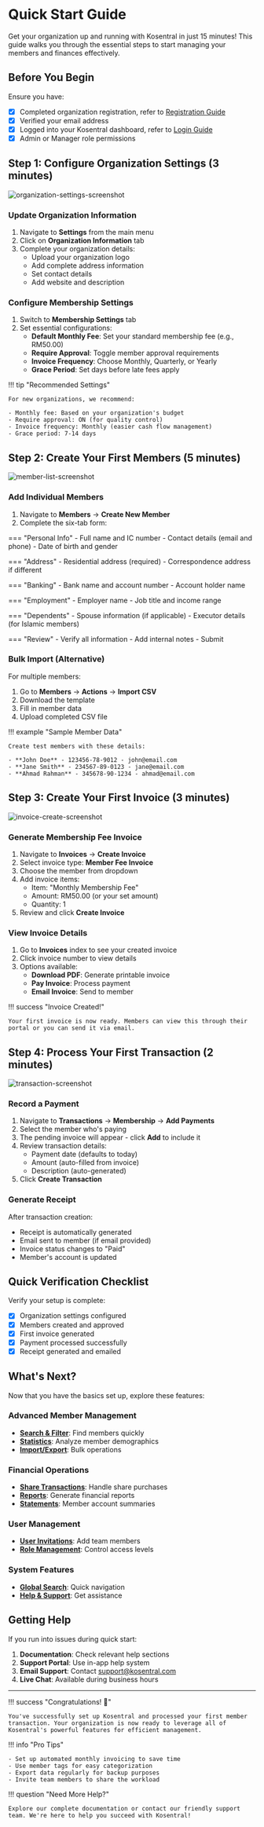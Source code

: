 # Quick Start Guide

Get your organization up and running with Kosentral in just 15 minutes! This guide walks you through the essential steps to start managing your members and finances effectively.

## Before You Begin

Ensure you have:

- [x] Completed organization registration, refer to [Registration Guide](../account-setup/registration.md)
- [x] Verified your email address  
- [x] Logged into your Kosentral dashboard, refer to [Login Guide](../account-setup/login.md)
- [x] Admin or Manager role permissions

## Step 1: Configure Organization Settings (3 minutes)

![organization-settings-screenshot](/images/org-setting.png )

### Update Organization Information

1. Navigate to **Settings** from the main menu
2. Click on **Organization Information** tab
3. Complete your organization details:
   - Upload your organization logo
   - Add complete address information  
   - Set contact details
   - Add website and description

### Configure Membership Settings

1. Switch to **Membership Settings** tab
2. Set essential configurations:
   - **Default Monthly Fee**: Set your standard membership fee (e.g., RM50.00)
   - **Require Approval**: Toggle member approval requirements
   - **Invoice Frequency**: Choose Monthly, Quarterly, or Yearly
   - **Grace Period**: Set days before late fees apply

!!! tip "Recommended Settings"
    
    For new organizations, we recommend:
    
    - Monthly fee: Based on your organization's budget
    - Require approval: ON (for quality control)
    - Invoice frequency: Monthly (easier cash flow management)
    - Grace period: 7-14 days

## Step 2: Create Your First Members (5 minutes)

![member-list-screenshot](/images/create-member.png)

### Add Individual Members

1. Navigate to **Members** → **Create New Member**
2. Complete the six-tab form:

=== "Personal Info"
    - Full name and IC number
    - Contact details (email and phone)
    - Date of birth and gender

=== "Address"
    - Residential address (required)
    - Correspondence address if different

=== "Banking"
    - Bank name and account number
    - Account holder name

=== "Employment"
    - Employer name
    - Job title and income range

=== "Dependents"
    - Spouse information (if applicable)
    - Executor details (for Islamic members)

=== "Review"
    - Verify all information
    - Add internal notes
    - Submit

### Bulk Import (Alternative)

For multiple members:

1. Go to **Members** → **Actions** → **Import CSV**
2. Download the template
3. Fill in member data
4. Upload completed CSV file

!!! example "Sample Member Data"
    
    Create test members with these details:
    
    - **John Doe** - 123456-78-9012 - john@email.com
    - **Jane Smith** - 234567-89-0123 - jane@email.com
    - **Ahmad Rahman** - 345678-90-1234 - ahmad@email.com

## Step 3: Create Your First Invoice (3 minutes)

![invoice-create-screenshot](/images/invoice-create-empty.png)

### Generate Membership Fee Invoice

1. Navigate to **Invoices** → **Create Invoice**
2. Select invoice type: **Member Fee Invoice**
3. Choose the member from dropdown
4. Add invoice items:
   - Item: "Monthly Membership Fee"  
   - Amount: RM50.00 (or your set amount)
   - Quantity: 1
5. Review and click **Create Invoice**

### View Invoice Details

1. Go to **Invoices** index to see your created invoice
2. Click invoice number to view details
3. Options available:
   - **Download PDF**: Generate printable invoice
   - **Pay Invoice**: Process payment
   - **Email Invoice**: Send to member

!!! success "Invoice Created!"
    
    Your first invoice is now ready. Members can view this through their portal or you can send it via email.

## Step 4: Process Your First Transaction (2 minutes)

![transaction-screenshot](/images/transaction-membership.png)

### Record a Payment

1. Navigate to **Transactions** → **Membership** → **Add Payments**
2. Select the member who's paying
3. The pending invoice will appear - click **Add** to include it
4. Review transaction details:
    - Payment date (defaults to today)
    - Amount (auto-filled from invoice)
    - Description (auto-generated)
5. Click **Create Transaction**

### Generate Receipt

After transaction creation:

- Receipt is automatically generated
- Email sent to member (if email provided)
- Invoice status changes to "Paid"
- Member's account is updated

<!-- !!! tip "Payment Methods"
    
    For Malaysian organizations, integrate Billplz for online payments:
    
    1. Go to **Settings** → **Payment Gateway**
    2. Add Billplz API credentials
    3. Enable online payment links in invoices -->

## Quick Verification Checklist

Verify your setup is complete:

- [x] Organization settings configured
- [x] Members created and approved  
- [x] First invoice generated
- [x] Payment processed successfully
- [x] Receipt generated and emailed

## What's Next?

Now that you have the basics set up, explore these features:

### Advanced Member Management
- **[Search & Filter](../members/search-filter.md)**: Find members quickly
- **[Statistics](../members/statistics.md)**: Analyze member demographics
- **[Import/Export](../members/import-export.md)**: Bulk operations

### Financial Operations  
- **[Share Transactions](../transactions/share-transactions.md)**: Handle share purchases
- **[Reports](../reports/membership-reports.md)**: Generate financial reports
- **[Statements](../reports/account-statements.md)**: Member account summaries

### User Management
- **[User Invitations](../settings/user-management.md)**: Add team members
- **[Role Management](../settings/user-management.md)**: Control access levels

### System Features
- **[Global Search](../features/global-search.md)**: Quick navigation
- **[Help & Support](../features/help-support.md)**: Get assistance

<!-- ## Common Quick Start Issues

### Members Not Appearing
- Check if approval is required in settings
- Verify member status is "Active"
- Refresh the members list

### Invoice Creation Fails
- Ensure member is active/approved
- Check required fields are completed
- Verify amounts are positive numbers

### Payment Processing Issues
- Confirm member has active invoices
- Check transaction amounts match invoice totals
- Verify member's banking details

### Email Notifications Not Sent
- Check organization email settings
- Verify member email addresses are valid
- Confirm SMTP configuration in settings -->

## Getting Help

If you run into issues during quick start:

1. **Documentation**: Check relevant help sections
2. **Support Portal**: Use in-app help system
3. **Email Support**: Contact support@kosentral.com
4. **Live Chat**: Available during business hours

---

!!! success "Congratulations! 🎉"
    
    You've successfully set up Kosentral and processed your first member transaction. Your organization is now ready to leverage all of Kosentral's powerful features for efficient management.

!!! info "Pro Tips"
    
    - Set up automated monthly invoicing to save time
    - Use member tags for easy categorization
    - Export data regularly for backup purposes
    - Invite team members to share the workload

!!! question "Need More Help?"
    
    Explore our complete documentation or contact our friendly support team. We're here to help you succeed with Kosentral!
